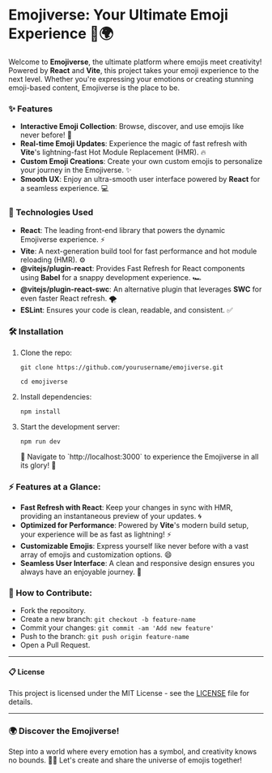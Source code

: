 # Emojiverse: Your Ultimate Emoji Experience 🚀🌍

Welcome to **Emojiverse**, the ultimate platform where emojis meet creativity! Powered by **React** and **Vite**, this project takes your emoji experience to the next level. Whether you're expressing your emotions or creating stunning emoji-based content, Emojiverse is the place to be.

### ✨ Features
- **Interactive Emoji Collection**: Browse, discover, and use emojis like never before! 🌟
- **Real-time Emoji Updates**: Experience the magic of fast refresh with **Vite**'s lightning-fast Hot Module Replacement (HMR). 🔥
- **Custom Emoji Creations**: Create your own custom emojis to personalize your journey in the Emojiverse. ✨
- **Smooth UX**: Enjoy an ultra-smooth user interface powered by **React** for a seamless experience. 💻

### 🚀 Technologies Used
- **React**: The leading front-end library that powers the dynamic Emojiverse experience. ⚡️
- **Vite**: A next-generation build tool for fast performance and hot module reloading (HMR). ⚙️
- **@vitejs/plugin-react**: Provides Fast Refresh for React components using **Babel** for a snappy development experience. 🏎️
- **@vitejs/plugin-react-swc**: An alternative plugin that leverages **SWC** for even faster React refresh. 🌪️
- **ESLint**: Ensures your code is clean, readable, and consistent. ✅

### 🛠️ Installation

1. Clone the repo:
   ```
   git clone https://github.com/yourusername/emojiverse.git

   ```
   ```
   cd emojiverse
   ```
   

2. Install dependencies:
   ```
   npm install
   ```

3. Start the development server:
   ```
   npm run dev
   ```

   🚀 Navigate to \`http://localhost:3000\` to experience the Emojiverse in all its glory! 🌈

### ⚡️ Features at a Glance:
- **Fast Refresh with React**: Keep your changes in sync with HMR, providing an instantaneous preview of your updates. 🌀
- **Optimized for Performance**: Powered by **Vite**'s modern build setup, your experience will be as fast as lightning! ⚡️
- **Customizable Emojis**: Express yourself like never before with a vast array of emojis and customization options. 😄
- **Seamless User Interface**: A clean and responsive design ensures you always have an enjoyable journey. 📱

### 🌟 How to Contribute:
- Fork the repository.
- Create a new branch: `git checkout -b feature-name`
- Commit your changes: `git commit -am 'Add new feature'`
- Push to the branch: `git push origin feature-name`
- Open a Pull Request.

---

#### 📋 License

This project is licensed under the MIT License - see the [LICENSE](./LICENSE) file for details.

---

### 🌍 Discover the Emojiverse!

Step into a world where every emotion has a symbol, and creativity knows no bounds. 🚀✨ Let's create and share the universe of emojis together!

